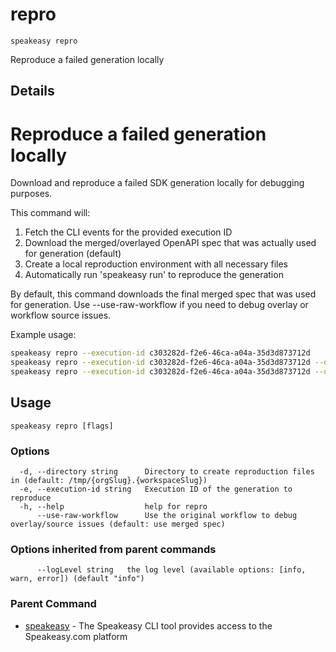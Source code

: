 # repro  
`speakeasy repro`  


Reproduce a failed generation locally  

## Details

# Reproduce a failed generation locally

Download and reproduce a failed SDK generation locally for debugging purposes.

This command will:
1. Fetch the CLI events for the provided execution ID
2. Download the merged/overlayed OpenAPI spec that was actually used for generation (default)
3. Create a local reproduction environment with all necessary files
4. Automatically run 'speakeasy run' to reproduce the generation

By default, this command downloads the final merged spec that was used for generation.
Use --use-raw-workflow if you need to debug overlay or workflow source issues.

Example usage:
```bash
speakeasy repro --execution-id c303282d-f2e6-46ca-a04a-35d3d873712d
speakeasy repro --execution-id c303282d-f2e6-46ca-a04a-35d3d873712d --directory /tmp/debug
speakeasy repro --execution-id c303282d-f2e6-46ca-a04a-35d3d873712d --use-raw-workflow  # Debug workflow/overlay issues
```

## Usage

```
speakeasy repro [flags]
```

### Options

```
  -d, --directory string      Directory to create reproduction files in (default: /tmp/{orgSlug}.{workspaceSlug})
  -e, --execution-id string   Execution ID of the generation to reproduce
  -h, --help                  help for repro
      --use-raw-workflow      Use the original workflow to debug overlay/source issues (default: use merged spec)
```

### Options inherited from parent commands

```
      --logLevel string   the log level (available options: [info, warn, error]) (default "info")
```

### Parent Command

* [speakeasy](/docs/speakeasy-reference/cli/getting-started)	 - The Speakeasy CLI tool provides access to the Speakeasy.com platform
